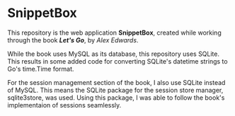 # SnippetBox

This repository is the web application **SnippetBox**, created while working through the book ***Let's Go***,
by *Alex Edwards*.

While the book uses MySQL as its database, this repository uses SQLite. This results in some added code for converting SQLite's datetime strings to Go's time.Time format.

For the session management section of the book, I also use SQLite instead of MySQL. This means the SQLite package for the session store manager, sqlite3store,
was used. Using this package, I was able to follow the book's implementaion of sessions seamlessly.